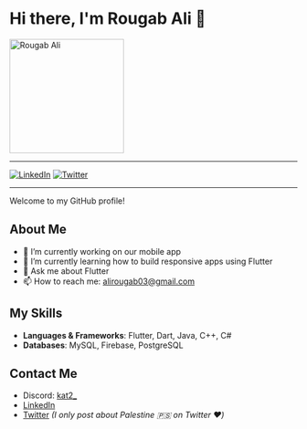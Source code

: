 # Hi there, I'm Rougab Ali 👋

<img src="https://github.com/your-username/your-repo/raw/main/images/profile-pic.jpg" alt="Rougab Ali" width="200" />

---

[![LinkedIn](https://img.shields.io/badge/LinkedIn-0A66C2?style=for-the-badge&logo=linkedin&logoColor=white)](https://www.linkedin.com/in/ali-rougab-3778a7226/)
[![Twitter](https://img.shields.io/badge/Twitter-1DA1F2?style=for-the-badge&logo=twitter&logoColor=white)](https://x.com/alirou14)

---

Welcome to my GitHub profile!

## About Me

- 🔭 I’m currently working on our mobile app  
- 🌱 I’m currently learning how to build responsive apps using Flutter
- 💬 Ask me about Flutter
- 📫 How to reach me: [alirougab03@gmail.com](mailto:alirougab03@gmail.com)

## My Skills

- **Languages & Frameworks**: Flutter, Dart, Java, C++, C#
- **Databases**: MySQL, Firebase, PostgreSQL

## Contact Me

- Discord: [kat2_](https://discord.com/users/kat2_)
- [LinkedIn](https://www.linkedin.com/in/ali-rougab-3778a7226/)
- [Twitter](https://x.com/alirou14) *(I only post about Palestine 🇵🇸 on Twitter ❤️)*
